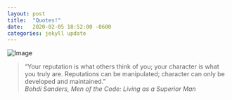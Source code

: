 ```yaml
---
layout: post
title:  "Quotes!"
date:   2020-02-05 18:52:00 -0600
categories: jekyll update
---
```


![Image]({{"/assets/images/default.jpg"}})

> “Your reputation is what others think of you; your character is what you truly are. Reputations can be manipulated; character can only be developed and maintained.” <br>
_Bohdi Sanders, Men of the Code: Living as a Superior Man_
